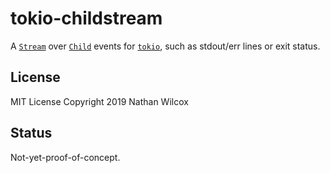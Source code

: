 # tokio-childstream

A
[`Stream`](https://docs.rs/futures-core/0.3.1/futures_core/stream/trait.Stream.html)
over
[`Child`](https://docs.rs/tokio/0.2.4/tokio/process/struct.Child.html)
events for [`tokio`](https://docs.rs/tokio/0.2.4/tokio/index.html),
such as stdout/err lines or exit status.

## License

MIT License
Copyright 2019 Nathan Wilcox

## Status

Not-yet-proof-of-concept.
